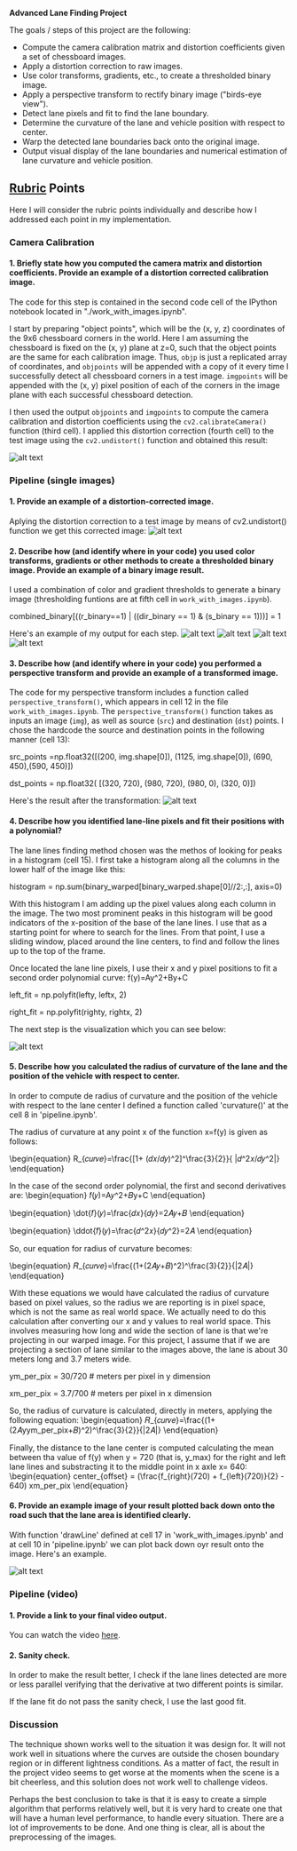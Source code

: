 

**Advanced Lane Finding Project**

The goals / steps of this project are the following:

* Compute the camera calibration matrix and distortion coefficients given a set of chessboard images.
* Apply a distortion correction to raw images.
* Use color transforms, gradients, etc., to create a thresholded binary image.
* Apply a perspective transform to rectify binary image ("birds-eye view").
* Detect lane pixels and fit to find the lane boundary.
* Determine the curvature of the lane and vehicle position with respect to center.
* Warp the detected lane boundaries back onto the original image.
* Output visual display of the lane boundaries and numerical estimation of lane curvature and vehicle position.

[//]: # (Image References)

[image1]: ./examples/undistort_output.png "Undistorted"
[image2]: ./examples/undistort_test.png "Road Transformed"
[image3]: ./examples/Combined_image.png "Binary Example"
[image4]: ./examples/Gradient_image.png "Gradient threshold"
[image5]: ./examples/S_image.png "S channel threshold"
[image6]: ./examples/R_image.png "R channel threshold"
[image7]: ./examples/Warped_image.png "Warped image"
[image8]: ./examples/polylines.png "Polylines image"
[image9]: ./examples/drawLines_image.png "Draw lines image"

## [Rubric](https://review.udacity.com/#!/rubrics/571/view) Points

Here I will consider the rubric points individually and describe how I addressed each point in my implementation.  


### Camera Calibration

#### 1. Briefly state how you computed the camera matrix and distortion coefficients. Provide an example of a distortion corrected calibration image.

The code for this step is contained in the second code cell of the IPython notebook located in "./work_with_images.ipynb".

I start by preparing "object points", which will be the (x, y, z) coordinates of the 9x6 chessboard corners in the world. Here I am assuming the chessboard is fixed on the (x, y) plane at z=0, such that the object points are the same for each calibration image.  Thus, `objp` is just a replicated array of coordinates, and `objpoints` will be appended with a copy of it every time I successfully detect all chessboard corners in a test image.  `imgpoints` will be appended with the (x, y) pixel position of each of the corners in the image plane with each successful chessboard detection.  

I then used the output `objpoints` and `imgpoints` to compute the camera calibration and distortion coefficients using the `cv2.calibrateCamera()` function (third cell).  I applied this distortion correction (fourth cell) to the test image using the `cv2.undistort()` function and obtained this result: 
 
![alt text][image1]

### Pipeline (single images)

#### 1. Provide an example of a distortion-corrected image.
Aplying the distortion correction to a test image by means of cv2.undistort() function we get this corrected image:
![alt text][image2]
#### 2. Describe how (and identify where in your code) you used color transforms, gradients or other methods to create a thresholded binary image.  Provide an example of a binary image result.
I used a combination of color and gradient thresholds to generate a binary image (thresholding funtions are at fifth cell in `work_with_images.ipynb`). 

combined_binary[((r_binary==1) | ((dir_binary == 1) & (s_binary == 1)))] = 1


Here's an example of my output for each step. 
![alt text][image4]
![alt text][image5]
![alt text][image6]
![alt text][image3]

#### 3. Describe how (and identify where in your code) you performed a perspective transform and provide an example of a transformed image.

The code for my perspective transform includes a function called `perspective_transform()`, which appears in cell 12 in the file `work_with_images.ipynb`.  The `perspective_transform()` function takes as inputs an image (`img`), as well as source (`src`) and destination (`dst`) points.  I chose the hardcode the source and destination points in the following manner (cell 13):

src_points =np.float32([(200, img.shape[0]), (1125, img.shape[0]), (690, 450),(590, 450)])

dst_points = np.float32( [(320, 720), (980, 720), (980, 0), (320, 0)])

Here's the result after the transformation:
![alt text][image7]

#### 4. Describe how you identified lane-line pixels and fit their positions with a polynomial?
The lane lines finding method chosen was the methos of looking for peaks in a histogram (cell 15). I first take a histogram along all the columns in the lower half of the image like this:

histogram = np.sum(binary_warped[binary_warped.shape[0]//2:,:], axis=0)

With this histogram I am adding up the pixel values along each column in the image. The two most prominent peaks in this histogram will be good indicators of the x-position of the base of the lane lines. I use that as a starting point for where to search for the lines. From that point, I use a sliding window, placed around the line centers, to find and follow the lines up to the top of the frame.

Once located the lane line pixels, I use their x and y pixel positions to fit a second order polynomial curve: f(y)=Ay^2+By+C

left_fit = np.polyfit(lefty, leftx, 2)

right_fit = np.polyfit(righty, rightx, 2)

The next step is the visualization which you can see below:

![alt text][image8]

#### 5. Describe how you calculated the radius of curvature of the lane and the position of the vehicle with respect to center.
In order to compute de radius of curvature and the position of the vehicle with respect to the lane center I defined a function called 'curvature()' at the cell 8 in 'pipeline.ipynb'. 

The radius of curvature at any point x of the function x=f(y) is given as follows:

\begin{equation}
R_{𝑐𝑢𝑟𝑣𝑒}=\frac{[1+ (𝑑𝑥/𝑑𝑦)^2]^\frac{3}{2}}{ |𝑑^2𝑥/𝑑𝑦^2|}
\end{equation}


In the case of the second order polynomial, the first and second derivatives are: 
\begin{equation}
𝑓̇(𝑦)=A𝑦^2+𝐵y+C
\end{equation}

\begin{equation}
\dot{𝑓̇}(𝑦)=\frac{𝑑𝑥}{𝑑𝑦}=2𝐴𝑦+𝐵
\end{equation}

\begin{equation}
\ddot{𝑓̈}(𝑦)=\frac{𝑑^2𝑥}{𝑑𝑦^2}=2𝐴 
\end{equation}

So, our equation for radius of curvature becomes:

\begin{equation}
𝑅_{𝑐𝑢𝑟𝑣𝑒}=\frac{(1+(2𝐴𝑦+𝐵)^2)^\frac{3}{2}}{|2𝐴|}
\end{equation}

With these equations we would have calculated the radius of curvature based on pixel values, so the radius we are reporting is in pixel space, which is not the same as real world space. We actually need to do this calculation after converting our x and y values to real world space. This involves measuring how long and wide the section of lane is that we're projecting in our warped image. For this project, I assume that if we are projecting a section of lane similar to the images above, the lane is about 30 meters long and 3.7 meters wide. 

ym_per_pix = 30/720 # meters per pixel in y dimension

xm_per_pix = 3.7/700 # meters per pixel in x dimension

So, the radius of curvature is calculated, directly in meters, applying the following equation:
\begin{equation}
𝑅_{𝑐𝑢𝑟𝑣𝑒}=\frac{(1+(2𝐴yym\_per\_pix+𝐵)^2)^\frac{3}{2}}{|2𝐴|}
\end{equation}


Finally, the distance to the lane center is computed calculating the mean between tha value of f(y) when y = 720 (that is, y_max) for the right and left lane lines and substracting it to the middle point in x axle x= 640:
\begin{equation}
center_{offset} = (\frac{f_{right}(720) + f_{left}(720)}{2} - 640) xm\_per\_pix
\end{equation}

#### 6. Provide an example image of your result plotted back down onto the road such that the lane area is identified clearly.
 With function 'drawLine' defined at cell 17 in 'work_with_images.ipynb' and at cell 10 in 'pipeline.ipynb' we can plot back down oyr result onto the image. Here's an example.
 
![alt text][image9]

### Pipeline (video)

#### 1. Provide a link to your final video output. 

You can watch the video [here](https://github.com/adricostas/CarND-Advanced-Lane-Lines/blob/master/output.mp4).

#### 2. Sanity check.
In order to make the result better, I check if the lane lines detected are more or less parallel verifying that the derivative at two different points is similar.

If the lane fit do not pass the sanity check, I use the last good fit.

### Discussion

The technique shown works well to the situation it was design for. It will not work well in situations where the curves are outside the chosen boundary region or in different lightness conditions. As a matter of fact, the result in the project video seems to get worse at the moments when the scene is a bit cheerless, and this solution does not work well to challenge videos.

Perhaps the best conclusion to take is that it is easy to create a simple algorithm that performs relatively well, but it is very hard to create one that will have a human level performance, to handle every situation. There are a lot of improvements to be done. And one thing is clear, all is about the preprocessing of the images. 


```python

```
